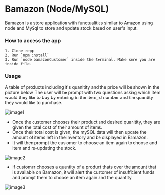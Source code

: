 # Bamazon (Node/MySQL)
Bamazon is a store application with functualities similar to Amazon using node 
and MySql to store and update stock based on user's input.

### How to access the app
    1. Clone repp
    2. Run `npm install`
    3. Run `node bamazonCustomer` inside the terminal. Make sure you are inside file.
### Usage

A table of products including it's quanitity and the price will be shown in the picture below.
The user will be prompt with two questions asking which item would they like to buy by entering in the item_id number
and the quantity they would like to purchase.

![image1](https://user-images.githubusercontent.com/54917461/76154974-478eea80-609a-11ea-8f89-b086cc37d7de.png)

* Once the customer chooses their product and desired quanitity, they are given the total cost of their amount of items. 
* Once their total cost is given, the mySQL data will then update the amount of items left in the inventory and be displayed in Bamazon. 
* It will then prompt the customer to choose an item again to choose and item and re-updating the stock.

![image2](https://user-images.githubusercontent.com/54917461/76154973-452c9080-609a-11ea-9429-588452236403.png)

* If customer chooses a quantity of a product thats over the amount that is available on Bamazon, it will alert the customer of insufficient funds and prompt them to choose an item again and the quantity.

![image3](https://user-images.githubusercontent.com/54917461/76154972-42ca3680-609a-11ea-9939-082f8f8ba8df.png)


